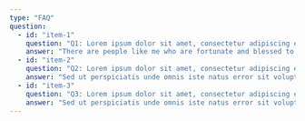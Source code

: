```yaml
---
type: "FAQ"
question:
  - id: "item-1"
    question: "Q1: Lorem ipsum dolor sit amet, consectetur adipiscing elit?"
    answer: "There are people like me who are fortunate and blessed to have friends and mentors who will pick up the phone, answer questions, and help plan different aspects of our lives. I cherish these relationships and the benefits because I want to feel like I deserved that wisdom and attention. If you’re reading this, know that I am jealous of you - I now have to share one of my go-to mentors’ wisdom and play book with you. All you need to part with are a few minutes of your time and some pocket change. Enjoy this steal. See you at the top."
  - id: "item-2"
    question: "Q2: Lorem ipsum dolor sit amet, consectetur adipiscing elit?"
    answer: "Sed ut perspiciatis unde omnis iste natus error sit voluptatem accusantium doloremque laudantium, totam rem aperiam, eaque ipsa quae ab illo inventore veritatis et quasi architecto beatae vitae dicta sunt explicabo. Nemo enim ipsam voluptatem quia voluptas sit aspern"
  - id: "item-3"
    question: "Q3: Lorem ipsum dolor sit amet, consectetur adipiscing elit?"
    answer: "Sed ut perspiciatis unde omnis iste natus error sit voluptatem accusantium doloremque laudantium, totam rem aperiam, eaque ipsa quae ab illo inventore veritatis et quasi architecto beatae vitae dicta sunt explicabo. Nemo enim ipsam voluptatem quia voluptas sit aspern"
---
```

